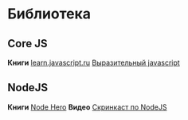 # Библиотека

## Core JS
**Книги**
[learn.javascript.ru](https://learn.javascript.ru/)
[Выразительный javascript](https://karmazzin.gitbooks.io/eloquentjavascript_ru/content/)
## NodeJS
**Книги**
[Node Hero](https://medium.com/devschacht/node-hero-chapter-1-239f7afeb1d1)
**Видео**
[Скринкаст по NodeJS](https://learn.javascript.ru/screencast/nodejs)